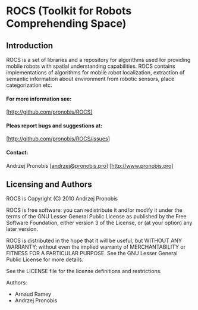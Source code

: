 ROCS (Toolkit for Robots Comprehending Space) 
=============================================

Introduction
------------

ROCS is a set of libraries and a repository for algorithms used for providing 
mobile robots with spatial understanding capabilities. ROCS contains 
implementations of algorithms for mobile robot localization, extraction of 
semantic information about environment from robotic sensors, place 
categorization etc. 

#### For more information see:
[http://github.com/pronobis/ROCS]

#### Pleas report bugs and suggestions at:
[http://github.com/pronobis/ROCS/issues]

#### Contact: 
Andrzej Pronobis
[andrzej@pronobis.pro]
[http://www.pronobis.pro]


Licensing and Authors 
---------------------

ROCS is Copyright (C) 2010  Andrzej Pronobis

ROCS is free software: you can redistribute it and/or modify it under the 
terms of the GNU Lesser General Public License as published by the Free 
Software Foundation, either version 3 of the License, or (at your option) 
any later version.

ROCS is distributed in the hope that it will be useful, but WITHOUT ANY 
WARRANTY; without even the implied warranty of MERCHANTABILITY or FITNESS 
FOR A PARTICULAR PURPOSE.  See the GNU Lesser General Public License for 
more details.

See the LICENSE file for the license definitions and restrictions.

Authors:
* Arnaud Ramey
* Andrzej Pronobis

